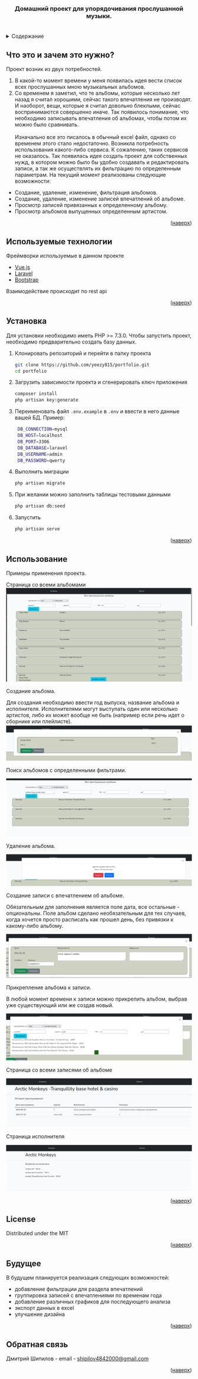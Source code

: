 <div id="top"></div>



<br />
<div align="center">



  <h3 align="center">
    Домашний проект для упорядочивания прослушанной музыки.
    <br />
    <br />

  </h3>
</div>


<details>
  <summary>Содержание</summary>
  <ol>
    <li><a href="#about-the-project">Что это и зачем это нужно?</a></li>
    <li><a href="#technologies">Используемые технологии</a></li>
    <li><a href="#installation">Установка</a></li>
    <li><a href="#usage">Использование</a></li>
    <li><a href="#license">Лицензия</a></li>
    <li><a href="#future">Будущее</a></li>
    <li><a href="#contact">Обратная связь</a></li>
  </ol>
</details>



<!-- ABOUT THE PROJECT -->
## Что это и зачем это нужно?
<div id="about-the-project">
Проект возник из двух потребностей. 

1. В какой-то момент времени у меня появилась идея вести список всех прослушанных мною музыкальных альбомов.
2. Со временем я заметил, что те альбомы, которые несколько лет назад я считал хорошими, сейчас такого впечатления не производят. 
И наоборот, вещи, которые я считал довольно блеклыми, сейчас воспринимаются совершенно иначе.
Так появилось понимание, что необходимо записывать впечатления об альбомах, чтобы потом их можно было сравнивать.
<br><br>
Изначально все это писалось в обычный excel файл, однако со временем этого стало недостаточно. 
Возникла потребность использования какого-либо сервиса. К сожалению, таких сервисов не оказалось. 
Так появилась идея создать проект для собственных нужд, в котором можно было бы удобно создавать и редактировать записи, а так же осуществлять их фильтрацию по определенным параметрам. 
На текущий момент реализованы следующие возможности:


* Создание, удаление, изменение, фильтрация альбомов.
* Создание, удаление, изменение записей впечатлений об альбоме.
* Просмотр записей привязанных к определенному альбому.
* Просмотр альбомов выпущенных определенным артистом.

<p align="right">(<a href="#top">наверх</a>)</p>
</div>

<div id="technologies">

## Используемые технологии

Фреймворки используемые в данном проекте


* [Vue.js](https://vuejs.org/)
* [Laravel](https://laravel.com)
* [Bootstrap](https://getbootstrap.com)

Взаимодействие происходит по rest api
<p align="right">(<a href="#top">наверх</a>)</p>
</div>



<div id="installation">

## Установка

Для установки необходимо иметь PHP >= 7.3.0. Чтобы запустить проект, необходимо предварительно создать базу данных.

1. Клонировать репозиторий и перейти в папку проекта
   ```sh
   git clone https://github.com/yeezy815/portfolio.git
   cd portfolio
   ```

2. Загрузить зависимости проекта и сгенерировать ключ приложения
    ```sh
   composer install
   php artisan key:generate
   ```
    
3. Переименовать файл `.env.example` в `.env` и ввести в него данные вашей БД. Пример:
   ```sh
    DB_CONNECTION=mysql
    DB_HOST=localhost
    DB_PORT=3306
    DB_DATABASE=laravel
    DB_USERNAME=admin
    DB_PASSWORD=qwerty
   ```
    
4. Выполнить миграции
   ```sh
   php artisan migrate
   ```

   
5. При желании можно заполнить таблицы тестовыми данными 
      ```sh
      php artisan db:seed
      ```
   
6. Запустить
   ```sh
   php artisan serve
   ```

<p align="right">(<a href="#top">наверх</a>)</p>
</div>


<div id="usage">

## Использование

Примеры применения проекта. 
    
Страница со всеми альбомами
<img src="preview_images/album list.png">

Создание альбома. 
    
Для создания необходимо ввести год выпуска, название альбома и исполнителя. Исполнителями могут выступать один или несколько артистов, либо их может вообще не быть (например если речь идет о сборнике или плейлисте).
<img src="preview_images/create album.png">


Поиск альбомов с определенными фильтрами.

<img src="preview_images/filter album.png">

Удаление альбома.

<img src="preview_images/delete album.png">


Создание записи с впечатлением об альбоме. 
    
Обязательным для заполнения является поле дата, все остальные  - опциональны. 
Поле альбом сделано необязательным для тех случаев, когда хочется просто расписать как прошел день, без привязки к какому-либо альбому.

<img src="preview_images/create dairy.png">

Прикрепление альбома к записи. 
    
В любой момент времени к записи можно прикрепить альбом, выбрав уже существующий или же создав новый.

<img src="preview_images/attach album.png">

Страница со всеми записями об альбоме

<img src="preview_images/album page.png">

Страница исполнителя

<img src="preview_images/artist page.png">

<p align="right">(<a href="#top">наверх</a>)</p>

</div>






<div id="license">
<!-- LICENSE -->

## License

Distributed under the MIT 

<p align="right">(<a href="#top">наверх</a>)</p>
</div>
<div id="future">

## Будущее
    
 В будущем планируется реализация следующих возможностей:
* добавление фильтрации для раздела впечатлений
* группировка записей с впечатлениями по временам года
* добавление различных графиков для последующего анализа
* экспорт данных в excel
* улучшение дизайна
<p align="right">(<a href="#top">наверх</a>)</p>
</div>



<div id="contact">
<!-- CONTACT -->
    
## Обратная связь

Дмитрий Шипилов - email - shipilov4842000@gmail.com


<p align="right">(<a href="#top">наверх</a>)</p>
</div>
